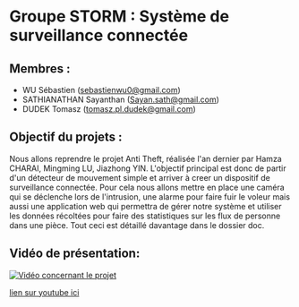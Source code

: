 # Groupe STORM : Système de surveillance connectée

## Membres :

- WU Sébastien (sebastienwu0@gmail.com)
- SATHIANATHAN Sayanthan (Sayan.sath@gmail.com)
- DUDEK Tomasz (tomasz.pl.dudek@gmail.com)

## Objectif du projets :

Nous allons reprendre le projet Anti Theft, réalisée l'an dernier par Hamza CHARAI, Mingming LU, Jiazhong YIN. L'objectif principal est donc de partir d'un détecteur de mouvement simple et arriver à creer un dispositif de surveillance connectée. Pour cela nous allons mettre en place une caméra qui se déclenche lors de l'intrusion, une alarme pour faire fuir le voleur mais aussi une application web qui permettra de gérer notre système et utiliser les données récoltées pour faire des statistiques sur les flux de personne dans une pièce. Tout ceci est détaillé davantage dans le dossier doc.

## Vidéo de présentation:


[![Vidéo concernant le projet](http://img.youtube.com/vi/Gw6eIBtf0Fg/0.jpg)](http://www.youtube.com/watch?v=Gw6eIBtf0Fg "Vidéo de présentation")

<a href="https://youtu.be/Gw6eIBtf0Fg" > lien sur youtube ici </a>
